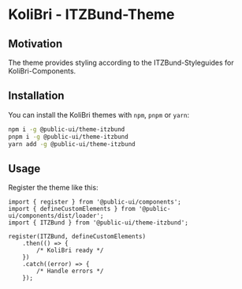 # KoliBri - ITZBund-Theme

## Motivation

The theme provides styling according to the ITZBund-Styleguides for KoliBri-Components.

## Installation

You can install the KoliBri themes with `npm`, `pnpm` or `yarn`:

```bash
npm i -g @public-ui/theme-itzbund
pnpm i -g @public-ui/theme-itzbund
yarn add -g @public-ui/theme-itzbund
```

## Usage

Register the theme like this:

```tsx
import { register } from '@public-ui/components';
import { defineCustomElements } from '@public-ui/components/dist/loader';
import { ITZBund } from '@public-ui/theme-itzbund';

register(ITZBund, defineCustomElements)
	.then(() => {
		/* KoliBri ready */
	})
	.catch((error) => {
		/* Handle errors */
	});
```

